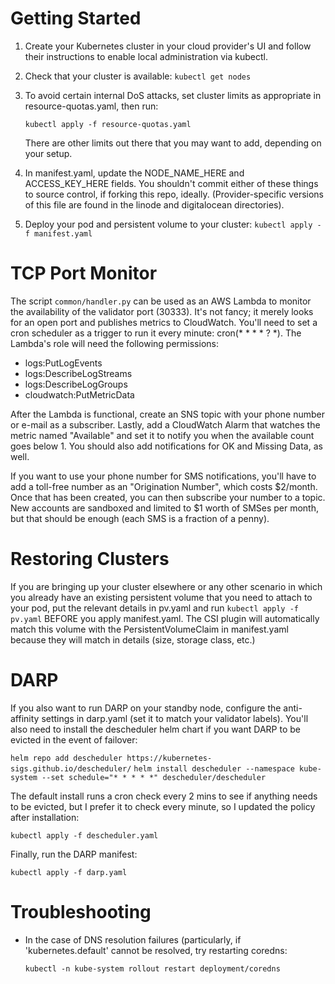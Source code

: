 # Getting Started

 1. Create your Kubernetes cluster in your cloud provider's UI and follow their
    instructions to enable local administration via kubectl.
 2. Check that your cluster is available: `kubectl get nodes`
 3. To avoid certain internal DoS attacks, set cluster limits as appropriate
    in resource-quotas.yaml, then run:

    `kubectl apply -f resource-quotas.yaml`

    There are other limits out there that you may want to add, depending on your
    setup.
 4. In manifest.yaml, update the NODE_NAME_HERE and ACCESS_KEY_HERE fields.  You
    shouldn't commit either of these things to source control, if forking this
    repo, ideally.  (Provider-specific versions of this file are found in the
    linode and digitalocean directories).
 5. Deploy your pod and persistent volume to your cluster:
    `kubectl apply -f manifest.yaml`

# TCP Port Monitor

The script `common/handler.py` can be used as an AWS Lambda to monitor the
availability of the validator port (30333). It's not fancy; it merely looks
for an open port and publishes metrics to CloudWatch.  You'll need to set a
cron scheduler as a trigger to run it every minute: cron(* * * * ? *).  The
Lambda's role will need the following permissions:

 - logs:PutLogEvents
 - logs:DescribeLogStreams
 - logs:DescribeLogGroups
 - cloudwatch:PutMetricData

After the Lambda is functional, create an SNS topic with your phone number
or e-mail as a subscriber.  Lastly, add a CloudWatch Alarm that watches
the metric named "Available" and set it to notify you when the available
count goes below 1.  You should also add notifications for OK and Missing
Data, as well.

If you want to use your phone number for SMS notifications, you'll have to
add a toll-free number as an "Origination Number", which costs $2/month.
Once that has been created, you can then subscribe your number to a topic.
New accounts are sandboxed and limited to $1 worth of SMSes per month, but
that should be enough (each SMS is a fraction of a penny).

# Restoring Clusters

If you are bringing up your cluster elsewhere or any other scenario in which
you already have an existing persistent volume that you need to attach to your
pod, put the relevant details in pv.yaml and run `kubectl apply -f pv.yaml`
BEFORE you apply manifest.yaml.  The CSI plugin will automatically match this
volume with the PersistentVolumeClaim in manifest.yaml because they will match
in details (size, storage class, etc.)

# DARP

If you also want to run DARP on your standby node, configure the anti-affinity
settings in darp.yaml (set it to match your validator labels).  You'll also
need to install the descheduler helm chart if you want DARP to be evicted in
the event of failover:

  `helm repo add descheduler https://kubernetes-sigs.github.io/descheduler/`
  `helm install descheduler --namespace kube-system --set schedule="* * * * *" descheduler/descheduler`

The default install runs a cron check every 2 mins to see if anything needs
to be evicted, but I prefer it to check every minute, so I updated the policy
after installation:

  `kubectl apply -f descheduler.yaml`

Finally, run the DARP manifest:

  `kubectl apply -f darp.yaml`

# Troubleshooting

* In the case of DNS resolution failures (particularly, if 'kubernetes.default'
  cannot be resolved, try restarting coredns:
  
  `kubectl -n kube-system rollout restart deployment/coredns`
